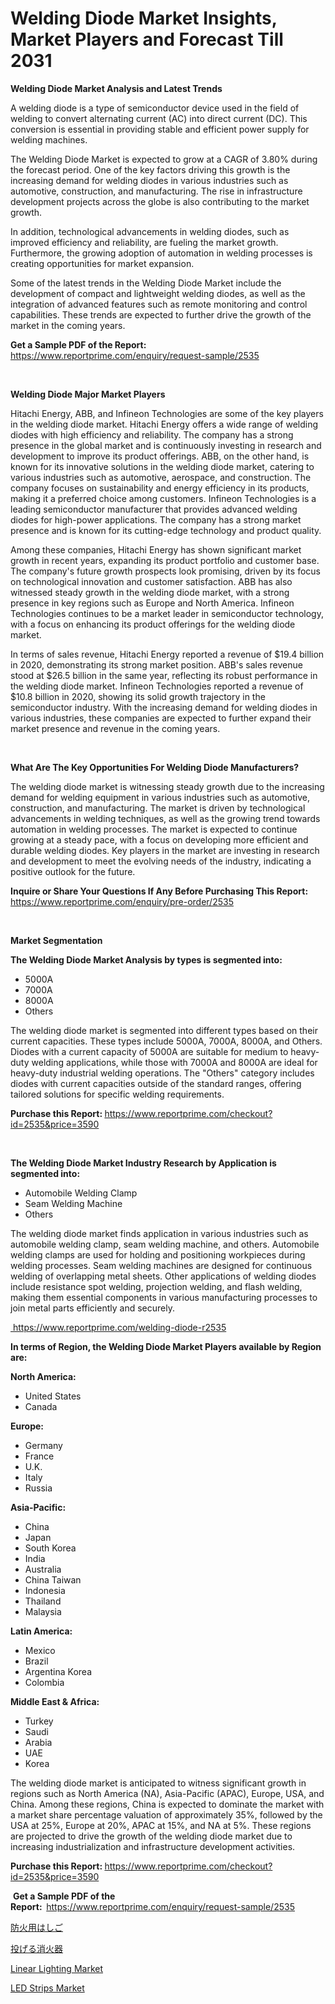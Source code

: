 <p><h1>Welding Diode Market Insights, Market Players and Forecast Till 2031</h1></p><p><strong>Welding Diode Market Analysis and Latest Trends</strong></p>
<p><p>A welding diode is a type of semiconductor device used in the field of welding to convert alternating current (AC) into direct current (DC). This conversion is essential in providing stable and efficient power supply for welding machines.</p><p>The Welding Diode Market is expected to grow at a CAGR of 3.80% during the forecast period. One of the key factors driving this growth is the increasing demand for welding diodes in various industries such as automotive, construction, and manufacturing. The rise in infrastructure development projects across the globe is also contributing to the market growth.</p><p>In addition, technological advancements in welding diodes, such as improved efficiency and reliability, are fueling the market growth. Furthermore, the growing adoption of automation in welding processes is creating opportunities for market expansion.</p><p>Some of the latest trends in the Welding Diode Market include the development of compact and lightweight welding diodes, as well as the integration of advanced features such as remote monitoring and control capabilities. These trends are expected to further drive the growth of the market in the coming years.</p></p>
<p><strong>Get a Sample PDF of the Report:&nbsp;</strong> <a href="https://www.reportprime.com/enquiry/request-sample/2535">https://www.reportprime.com/enquiry/request-sample/2535</a></p>
<p>&nbsp;</p>
<p><strong>Welding Diode Major Market Players</strong></p>
<p><p>Hitachi Energy, ABB, and Infineon Technologies are some of the key players in the welding diode market. Hitachi Energy offers a wide range of welding diodes with high efficiency and reliability. The company has a strong presence in the global market and is continuously investing in research and development to improve its product offerings. ABB, on the other hand, is known for its innovative solutions in the welding diode market, catering to various industries such as automotive, aerospace, and construction. The company focuses on sustainability and energy efficiency in its products, making it a preferred choice among customers. Infineon Technologies is a leading semiconductor manufacturer that provides advanced welding diodes for high-power applications. The company has a strong market presence and is known for its cutting-edge technology and product quality.</p><p>Among these companies, Hitachi Energy has shown significant market growth in recent years, expanding its product portfolio and customer base. The company's future growth prospects look promising, driven by its focus on technological innovation and customer satisfaction. ABB has also witnessed steady growth in the welding diode market, with a strong presence in key regions such as Europe and North America. Infineon Technologies continues to be a market leader in semiconductor technology, with a focus on enhancing its product offerings for the welding diode market.</p><p>In terms of sales revenue, Hitachi Energy reported a revenue of $19.4 billion in 2020, demonstrating its strong market position. ABB's sales revenue stood at $26.5 billion in the same year, reflecting its robust performance in the welding diode market. Infineon Technologies reported a revenue of $10.8 billion in 2020, showing its solid growth trajectory in the semiconductor industry. With the increasing demand for welding diodes in various industries, these companies are expected to further expand their market presence and revenue in the coming years.</p></p>
<p>&nbsp;</p>
<p><strong>What Are The Key Opportunities For Welding Diode Manufacturers?</strong></p>
<p><p>The welding diode market is witnessing steady growth due to the increasing demand for welding equipment in various industries such as automotive, construction, and manufacturing. The market is driven by technological advancements in welding techniques, as well as the growing trend towards automation in welding processes. The market is expected to continue growing at a steady pace, with a focus on developing more efficient and durable welding diodes. Key players in the market are investing in research and development to meet the evolving needs of the industry, indicating a positive outlook for the future.</p></p>
<p><strong>Inquire or Share Your Questions If Any Before Purchasing This Report:</strong> <a href="https://www.reportprime.com/enquiry/pre-order/2535">https://www.reportprime.com/enquiry/pre-order/2535</a></p>
<p>&nbsp;</p>
<p><strong>Market Segmentation</strong></p>
<p><strong>The Welding Diode Market Analysis by types is segmented into:</strong></p>
<p><ul><li>5000A</li><li>7000A</li><li>8000A</li><li>Others</li></ul></p>
<p><p>The welding diode market is segmented into different types based on their current capacities. These types include 5000A, 7000A, 8000A, and Others. Diodes with a current capacity of 5000A are suitable for medium to heavy-duty welding applications, while those with 7000A and 8000A are ideal for heavy-duty industrial welding operations. The "Others" category includes diodes with current capacities outside of the standard ranges, offering tailored solutions for specific welding requirements.</p></p>
<p><strong>Purchase this Report:&nbsp;</strong><a href="https://www.reportprime.com/checkout?id=2535&price=3590">https://www.reportprime.com/checkout?id=2535&price=3590</a></p>
<p>&nbsp;</p>
<p><strong>The Welding Diode Market Industry Research by Application is segmented into:</strong></p>
<p><ul><li>Automobile Welding Clamp</li><li>Seam Welding Machine</li><li>Others</li></ul></p>
<p><p>The welding diode market finds application in various industries such as automobile welding clamp, seam welding machine, and others. Automobile welding clamps are used for holding and positioning workpieces during welding processes. Seam welding machines are designed for continuous welding of overlapping metal sheets. Other applications of welding diodes include resistance spot welding, projection welding, and flash welding, making them essential components in various manufacturing processes to join metal parts efficiently and securely.</p></p>
<p><a href="https://www.reportprime.com/welding-diode-r2535">&nbsp;https://www.reportprime.com/welding-diode-r2535</a></p>
<p><strong>In terms of Region, the Welding Diode Market Players available by Region are:</strong></p>
<p>
    <p> <strong> North America: </strong>
        <ul>
            <li>United States</li>
            <li>Canada</li>
        </ul>
        </p> 
    <p> <strong> Europe: </strong>
        <ul>
            <li>Germany</li>
            <li>France</li>
            <li>U.K.</li>
            <li>Italy</li>
            <li>Russia</li>
        </ul>
        </p> 
    <p> <strong> Asia-Pacific: </strong>
        <ul>
            <li>China</li>
            <li>Japan</li>
            <li>South Korea</li>
            <li>India</li>
            <li>Australia</li>
            <li>China Taiwan</li>
            <li>Indonesia</li>
            <li>Thailand</li>
            <li>Malaysia</li>
        </ul>
        </p> 
    <p> <strong> Latin America: </strong>
        <ul>
            <li>Mexico</li>
            <li>Brazil</li>
            <li>Argentina Korea</li>
            <li>Colombia</li>
        </ul>
        </p> 
    <p> <strong> Middle East & Africa: </strong>
        <ul>
            <li>Turkey</li>
            <li>Saudi</li>
            <li>Arabia</li>
            <li>UAE</li>
            <li>Korea</li>
        </ul>
    </p>
    </p>
<p><p>The welding diode market is anticipated to witness significant growth in regions such as North America (NA), Asia-Pacific (APAC), Europe, USA, and China. Among these regions, China is expected to dominate the market with a market share percentage valuation of approximately 35%, followed by the USA at 25%, Europe at 20%, APAC at 15%, and NA at 5%. These regions are projected to drive the growth of the welding diode market due to increasing industrialization and infrastructure development activities.</p></p>
<p><strong>Purchase this Report: </strong><a href="https://www.reportprime.com/checkout?id=2535&price=3590">https://www.reportprime.com/checkout?id=2535&price=3590</a></p>
<p>&nbsp;<strong>Get a Sample PDF of the Report:&nbsp;&nbsp;</strong><a href="https://www.reportprime.com/enquiry/request-sample/2535">https://www.reportprime.com/enquiry/request-sample/2535</a></p>
<p><strong></strong></p>
<p><p><a href="https://github.com/mares423/Market-Research-Report-List-1/blob/main/270317572354.md">防火用はしご</a></p><p><a href="https://github.com/FredaJerde/Market-Research-Report-List-1/blob/main/242913872355.md">投げる消火器</a></p><p><a href="https://github.com/LeilaniWyman2021/Market-Research-Report-List-1/blob/main/linear-lighting-market.md">Linear Lighting Market</a></p><p><a href="https://github.com/NikolasKirlin2023/Market-Research-Report-List-1/blob/main/led-strips-market.md">LED Strips Market</a></p></p>